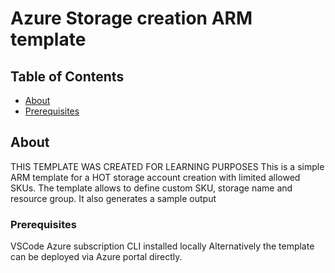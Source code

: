 # Azure Storage creation ARM template

## Table of Contents

- [About](#about)
- [Prerequisites](#prerequisites)

## About <a name = "about"></a>

THIS TEMPLATE WAS CREATED FOR LEARNING PURPOSES
This is a simple ARM template for a HOT storage account creation with limited allowed SKUs.
The template allows to define custom SKU, storage name and resource group. 
It also generates a sample output


### Prerequisites  <a name = "prerequisites"></a>
VSCode
Azure subscription
CLI installed locally
Alternatively the template can be deployed via Azure portal directly.
